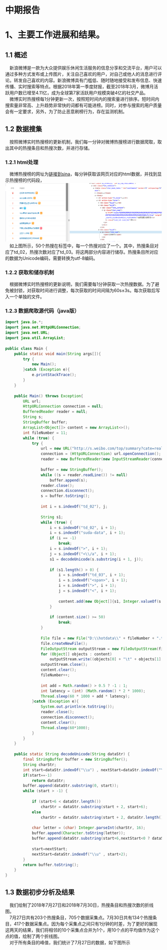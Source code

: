 # 中期报告

# 1、主要工作进展和结果。  
## 1.1 概述  
&emsp;新浪微博是一款为大众提供娱乐休闲生活服务的信息分享和交流平台，用户可以通过多种方式发布或上传图片，关注自己喜欢的用户，对自己或他人的消息进行评论。转发自己喜欢的内容。新浪微博具有门槛低、随时随地接受和发布信息、快速传播、实时搜索等特点。根据2018年第一季度财报，截至2018年3月，微博月活跃用户数已增至4.11亿，成为全球第7家活跃用户规模突破4亿的社交产品。  
&emsp;微博实时热搜榜每1分钟更新一次，按照短时间内的搜索量进行排序。短时间内搜索量非常高、上升趋势非常快的词都有可能进榜。同时，对参与搜索的用户质量会有一定要求，另外，为了防止恶意刷榜行为，存在监测机制。

## 1.2 数据搜集  
&emsp;按照微博实时热搜榜的更新机制，我们每一分钟对微博热搜榜进行数据爬取，取出其中的热搜条目和热搜次数，并进行存储。  

### 1.2.1 html处理  
&emsp;微博热搜榜的网址为[链接到sina](http://s.weibo.com/top/summary?cate=realtimehot)，每分钟获取该网页对应的html数据，并找到显示热搜榜的代码段，
![Alt text](1.png "热搜网站代码分析")  
&emsp;如上图所示，50个热搜在<tbody>标签中，每一个热搜对应了一个<tr action-type=hover></tr>。其中，热搜条目对应了td_02，热搜次数对应了td_03。将这两部分内容进行储存。热搜条目所对应的数据为Unicode编码，需要转换为utf-8编码。  

### 1.2.2 获取和储存机制
&emsp;根据微博实时热搜榜的更新说明，我们需要每1分钟获取一次热搜数据。为了避免被封锁，对获取时间进行调整，每次获取的时间间隔为60s±3s。每次获取后写入一个单独的文件。  

### 1.2.3 数据爬取源代码（java版）  
``` java
import java.io.*;
import java.net.HttpURLConnection;
import java.net.URL;
import java.util.ArrayList;

public class Main {
    public static void main(String args[]){
        try {
            new Main();
        }catch (Exception e){
            e.printStackTrace();
        }
    }

    public Main() throws Exception{
        URL url;
        HttpURLConnection connection = null;
        BufferedReader reader = null;
        String s;
        StringBuffer buffer;
        ArrayList<Object[]> content = new ArrayList<>();
        int fileNumber = 11;
        while (true) {
            try {
                url = new URL("http://s.weibo.com/top/summary?cate=realtimehot");
                connection = (HttpURLConnection) url.openConnection();
                reader = new BufferedReader(new InputStreamReader(connection.getInputStream()));

                buffer = new StringBuffer();
                while ((s = reader.readLine()) != null)
                    buffer.append(s);
                reader.close();
                connection.disconnect();
                s = buffer.toString();

                int i = s.indexOf("td_02"), j;

                String s1;
                while (true) {
                    i = s.indexOf("td_02", i + 1);
                    i = s.indexOf("suda-data", i + 1);
                    if (i == -1)
                        break;
                    i = s.indexOf(">", i + 1);
                    j = s.indexOf("<\\/a", i + 1);
                    s1 = decodeUnicode(s.substring(i + 1, j));

                    if (s1.length() > 0) {
                        i = s.indexOf("td_03", i + 1);
                        i = s.indexOf("<span>", i + 1);
                        i = s.indexOf(">", i + 1);
                        j = s.indexOf("<", i + 1);

                        content.add(new Object[]{s1, Integer.valueOf(s.substring(i + 1, j))});
                    }

                    if (content.size() >= 50)
                        break;
                }

                File file = new File("D:\\hotdata\\" + fileNumber + ".txt");
                file.createNewFile();
                FileOutputStream outputStream = new FileOutputStream(file);
                for (Object[] objects : content)
                    outputStream.write((objects[0] + "\t" + objects[1] + "\r\n").getBytes());
                outputStream.close();
                content.clear();
                fileNumber++;

                int add = Math.random() > 0.5 ? -1 : 1;
                int latency = (int) (Math.random() * 2 * 1000);
                Thread.sleep(60 * 1000 + add * latency);
            }catch (Exception e){
                System.out.println(e.toString());
                reader.close();
                connection.disconnect();
                content.clear();
                Thread.sleep(60*1000);
            }
        }
    }

    public static String decodeUnicode(String dataStr) {
        final StringBuffer buffer = new StringBuffer();
        String charStr;
        int start=dataStr.indexOf("\\u") , nextStart=dataStr.indexOf("\\u" , start+2);
        if(start==-1)
            return dataStr;
        buffer.append(dataStr.substring(0, start));
        while (start > -1) {

            if (start+6 < dataStr.length())
                charStr = dataStr.substring(start + 2, start+6);
            else
                charStr = dataStr.substring(start + 2, dataStr.length());

            char letter = (char) Integer.parseInt(charStr, 16);
            buffer.append(Character.toString(letter));
            buffer.append(dataStr.substring(start+6,nextStart<0 ? dataStr.length() : nextStart));

            start=nextStart;
            nextStart=dataStr.indexOf("\\u" , start+2);
        }
        return buffer.toString();
    }
}
```  
## 1.3 数据初步分析及结果  
&emsp;我们绘制了2018年7月27日和2018年7月30日，热搜条目和热搜次数的折线图。  
&emsp;7月27日共有203个热搜条目，705个数据采集点。7月30日共有134个热搜条目，417个数据采集点。因为每个采集点之间只有1分钟的时差，为了更好的展现这两天的结果，我们将相邻的10个采集点合并为1个，用10个点的平均值作为这个点的值，绘制了两个折线图。  
&emsp;对于所有条目的峰值，我们统计了7月27日的数据，如下图所示  



